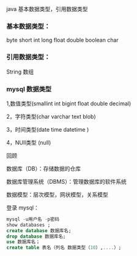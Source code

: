 
java 基本数据类型，引用数据类型

### 基本数据类型：

byte short int long float double boolean char
 
### 引用数据类型：

 String 数组

### mysql 数据类型

1,数值类型(smallint int bigint float double decimal)

2，字符类型(char varchar text blob)

3，时间类型(date time datetime )

4，NUll类型 (null)

回顾

数据库（DB）：存储数据的仓库

数据库管理系统（DBMS）：管理数据库的软件系统

数据模型：层次模型，网状模型，关系模型

登录 mysql：

```sql
mysql -u用户名 -p密码
show databases ;
create database 数据库名;
drop database 数据库名;
use 数据库名；
create table 表名（列名 数据类型（10）,....）;
```


